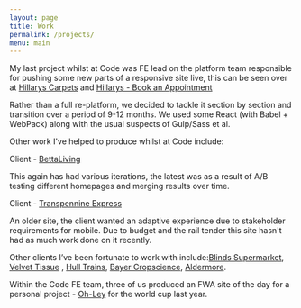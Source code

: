 ```yaml
---
layout: page
title: Work
permalink: /projects/
menu: main
---
```

My last project whilst at Code was FE lead on the platform team responsible for pushing some new parts of a responsive site live, this can be seen over at [Hillarys Carpets](http://www.hillarys.co.uk/carpets) and [Hillarys - Book an Appointment](http://www.hillarys.co.uk/book-an-appointment)

Rather than a full re-platform, we decided to tackle it section by section and transition over a period of 9-12 months. We used some React (with Babel + WebPack) along with the usual suspects of Gulp/Sass et al.

Other work I've helped to produce whilst at Code include:

Client - [BettaLiving](http://www.bettaliving.co.uk)

This again has had various iterations, the latest was as a result of A/B testing different homepages and merging results over time.

Client - [Transpennine Express](http://www.tpexpress.co.uk)

An older site, the client wanted an adaptive experience due to stakeholder requirements for mobile. Due to budget and the rail tender this site hasn't had as much work done on it recently.

Other clients I&rsquo;ve been fortunate to work with include:[Blinds Supermarket](http://www.blinds-supermarket.co.uk), [Velvet Tissue](http://www.velvettissue.com) , [Hull Trains](http://www.hulltrains.co.uk), [Bayer Cropscience](http://www.bayercropscience.co.uk), [Aldermore](http://www.aldermore.co.uk).

Within the Code FE team, three of us produced an FWA site of the day for a personal project - [Oh-Ley](http://www.oh-ley.com/) for the world cup last year.
